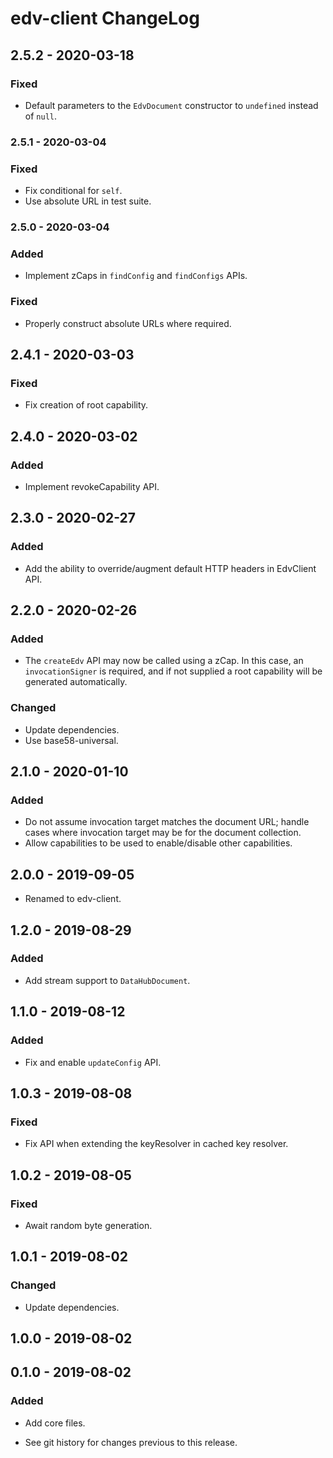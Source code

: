 # edv-client ChangeLog

## 2.5.2 - 2020-03-18

### Fixed
- Default parameters to the `EdvDocument` constructor to `undefined` instead
  of `null`.

### 2.5.1 - 2020-03-04

### Fixed
- Fix conditional for `self`.
- Use absolute URL in test suite.

### 2.5.0 - 2020-03-04

### Added
- Implement zCaps in `findConfig` and `findConfigs` APIs.

### Fixed
- Properly construct absolute URLs where required.

## 2.4.1 - 2020-03-03

### Fixed
- Fix creation of root capability.

## 2.4.0 - 2020-03-02

### Added
- Implement revokeCapability API.

## 2.3.0 - 2020-02-27

### Added
- Add the ability to override/augment default HTTP headers in EdvClient API.

## 2.2.0 - 2020-02-26

### Added
- The `createEdv` API may now be called using a zCap. In this case, an
  `invocationSigner` is required, and if not supplied a root capability will
  be generated automatically.

### Changed
- Update dependencies.
- Use base58-universal.

## 2.1.0 - 2020-01-10

### Added
- Do not assume invocation target matches the document URL; handle
  cases where invocation target may be for the document collection.
- Allow capabilities to be used to enable/disable other capabilities.

## 2.0.0 - 2019-09-05

- Renamed to edv-client.

## 1.2.0 - 2019-08-29

### Added
- Add stream support to `DataHubDocument`.

## 1.1.0 - 2019-08-12

### Added
- Fix and enable `updateConfig` API.

## 1.0.3 - 2019-08-08

### Fixed
- Fix API when extending the keyResolver in cached key resolver.

## 1.0.2 - 2019-08-05

### Fixed
- Await random byte generation.

## 1.0.1 - 2019-08-02

### Changed
- Update dependencies.

## 1.0.0 - 2019-08-02

## 0.1.0 - 2019-08-02

### Added
- Add core files.

- See git history for changes previous to this release.

